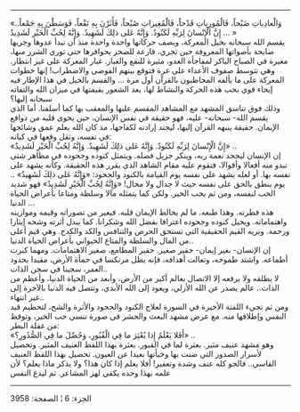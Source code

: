 ------------------------------------------------------------------------

«وَالْعادِياتِ ضَبْحاً، فَالْمُورِياتِ قَدْحاً، فَالْمُغِيراتِ صُبْحاً، فَأَثَرْنَ بِهِ نَقْعاً، فَوَسَطْنَ بِهِ
جَمْعاً.. إِنَّ الْإِنْسانَ لِرَبِّهِ لَكَنُودٌ. وَإِنَّهُ عَلى ذلِكَ لَشَهِيدٌ. وَإِنَّهُ لِحُبِّ الْخَيْرِ لَشَدِيدٌ
... »  
يقسم الله سبحانه بخيل المعركة، ويصف حركاتها واحدة واحدة منذ أن تبدأ
عدوها وجريها ضابحة بأصواتها المعروفة حين تجري، قارعة للصخر بحوافرها حتى
توري الشرر منها، مغيرة في الصباح الباكر لمفاجأة العدو، مثيرة للنقع
والغبار. غبار المعركة على غير انتظار. وهي تتوسط صفوف الأعداء على غرة
فتوقع بينهم الفوضى والاضطراب! إنها خطوات المعركة على ما يألفه المخاطبون
بالقرآن أول مرة ... والقسم بالخيل في هذا الإطار فيه إيحاء قوي بحب هذه
الحركة والنشاط لها، بعد الشعور بقيمتها في ميزان الله والتفاته سبحانه
إليها؟  
وذلك فوق تناسق المشهد مع المشاهد المقسم عليها والمعقب بها كما أسلفنا.
أما الذي يقسم الله- سبحانه- عليه، فهو حقيقة في نفس الإنسان، حين يخوى
قلبه من دوافع الإيمان. حقيقة ينبهه القرآن إليها، ليجند إرادته لكفاحها،
مذ كان الله يعلم عمق وشائجها في نفسه، وثقل وقعها في كيانه:  
«إِنَّ الْإِنْسانَ لِرَبِّهِ لَكَنُودٌ. وَإِنَّهُ عَلى ذلِكَ لَشَهِيدٌ. وَإِنَّهُ لِحُبِّ الْخَيْرِ لَشَدِيدٌ» ..  
إن الإنسان ليجحد نعمة ربه، وينكر جزيل فضله. ويتمثل كنوده وجحوده في مظاهر
شتى تبدو منه أفعالا وأقوالا، فتقوم عليه مقام الشاهد الذي يقرر هذه
الحقيقة. وكأنه يشهد على نفسه بها. أو لعله يشهد على نفسه يوم القيامة
بالكنود والجحود: «وَإِنَّهُ عَلى ذلِكَ لَشَهِيدٌ» .. يوم ينطق بالحق على نفسه حيث لا
جدال ولا محال! «وَإِنَّهُ لِحُبِّ الْخَيْرِ لَشَدِيدٌ» فهو شديد الحب لنفسه، ومن ثم يحب
الخير. ولكن كما يتمثله مالا وسلطة ومتاعا بأعراض الحياة الدنيا ...  
هذه فطرته. وهذا طبعه. ما لم يخالط الإيمان قلبه. فيغير من تصوراته وقيمه
وموازينه واهتماماته. ويحيل كنوده وجحوده اعترافا بفضل الله وشكرانا. كما
يبدل أثرته وشحه إيثارا ورحمة. ويريه القيم الحقيقية التي تستحق الحرص
والتنافس والكد والكدح. وهي قيم أعلى من المال والسلطة والمتاع الحيواني
بأعراض الحياة الدنيا..  
إن الإنسان- بغير إيمان- حقير صغير. حقير المطامع، صغير الاهتمامات. ومهما
كبرت أطماعه. واشتد طموحه، وتعالت أهدافه، فإنه يظل مرتكسا في حمأة الأرض،
مقيدا بحدود العمر، سجينا في سجن الذات..  
لا يطلقه ولا يرفعه إلا الاتصال بعالم أكبر من الأرض، وأبعد من الحياة
الدنيا، وأعظم من الذات.. عالم يصدر عن الله الأزلي، ويعود إلى الله
الأبدي، وتتصل فيه الدنيا بالآخرة إلى غير انتهاء..  
ومن ثم تجيء اللفتة الأخيرة في السورة لعلاج الكنود والجحود والأثرة والشح،
لتحطيم قيد النفس وإطلاقها منه. مع عرض مشهد البعث والحشر في صورة تنسي حب
الخير، وتوقظ من غفلة البطر:  
«أَفَلا يَعْلَمُ إِذا بُعْثِرَ ما فِي الْقُبُورِ، وَحُصِّلَ ما فِي الصُّدُورِ؟» ..  
وهو مشهد عنيف مثير. بعثرة لما في القبور. بعثرة بهذا اللفظ العنيف المثير.
وتحصيل لأسرار الصدور التي ضنت بها وخبأتها بعيدا عن العيون. تحصيل بهذا
اللفظ العنيف القاسي.. فالجو كله عنف وشدة وتعفير! أفلا يعلم إذا كان هذا؟
ولا يذكر ماذا يعلم؟ لأن علمه بهذا وحده يكفي لهز المشاعر. ثم ليدع النفس

------------------------------------------------------------------------

الجزء: 6 ¦ الصفحة: 3958
